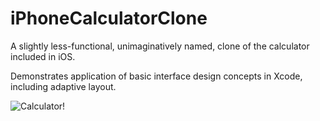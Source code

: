 # iPhoneCalculatorClone
A slightly less-functional, unimaginatively named, clone of the calculator included in iOS.  

Demonstrates application of basic interface design concepts in Xcode, including adaptive layout.

![Calculator!](https://cloud.githubusercontent.com/assets/4613112/22032963/35dccf5c-dcac-11e6-834b-b0097b943f72.png)

